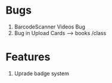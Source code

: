 # Bugs

1. BarcodeScanner Videos Bug
2. Bug in Upload Cards --> books /class

# Features

1. Uprade badge system
